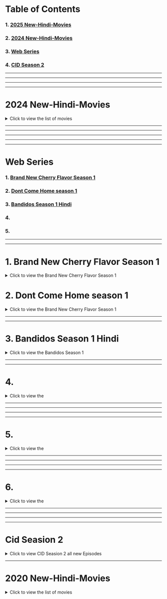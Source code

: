 # Table of Contents

### 1. [2025 New-Hindi-Movies](#2025-new-hindi-movies)
### 2. [2024 New-Hindi-Movies](#2024-new-hindi-movies)

### 3. [Web Series](#web-series)
 
### 4. [CID Season 2](#cid-seasion-2)

---
---
---
---

# 2024 New-Hindi-Movies

<details>
  <summary>Click to view the list of movies</summary>

  ### 1. Max - 2024 | Hindi | Kichcha Sudeep | B Ajaneesh Loknath | Vijay Kartikeyaa [Click here to Watch](https://www.bitchute.com/video/fTrdfy5XhNa3/)  
  ###  2. Pushpa 2 - The Rule (Hindi) | Allu Arjun | Sukumar | Rashmika Mandanna | Fahadh Faasil | DSP [Click here to Watch](https://www.bitchute.com/video/sRvtSSz5g4dC)  
  ###  3. Bagheera 2024 Hindi [Click here to Watch](https://www.bitchute.com/video/QMXyAzuDh9PG)  
  ###  4. Along With the Gods The Last 49 Days Hindi [Click here to Watch](https://www.bitchute.com/video/8DwtJ2WqHFS8)  
  ###  5. Thalavan 2024 Hindi | Biju Menon, Asif Ali [Click here to Watch](https://www.bitchute.com/video/ybtY4MjcdNde)  
  ###  6. Amaran 2024 Hindi | Sivakarthikeyan, Sai Pallavi | Rajkumar | GV Prakash | Kamal Haasan [Click here to Watch](https://www.bitchute.com/video/GlCY6CvqFfDm)  
  ###  7. Lust Stories [Click here to Watch](https://www.bitchute.com/video/G6skerjhLAR7)  
  ###  8. Lust Stories 2 [Click here to Watch](https://www.bitchute.com/video/u6Tzoyd7i2dU)  
  ###  9. Never Let Go 2024 Hindi [Click here to Watch](https://www.bitchute.com/video/HtdlRZJXUlKN/)  
  ###  10. Sting 2024 in Hind [Click here to Watch](https://www.bitchute.com/video/n5jF2k1tDtAK/)  
  ###  11. Alice in Wonderland In Hindi | Action | Adventure | Thriller  [Click here to Watch](https://www.bitchute.com/video/y61GV90SA7bX/)  
  ###  12. Dancing Village | Action | Adventure | Thriller  [Click here to Watch](https://www.bitchute.com/video/YyARuq1aHO38/)  
  ###  13. The Red Ghost  | Action | Adventure | Thriller  [Click here to Watch](https://www.bitchute.com/video/usg5MdFzlZDz/)  
  ###  14. Contagion of Fear 2024 | Action | Adventure | Thriller [Click here to Watch](https://www.bitchute.com/video/tkfPaPGOR2Ux/)  
  ###  15. Fear the Night | Action | Adventure | Thriller [Click here to Watch]()  
  ###  16. Tarot 2024 | Horror | Action | Adventure | Thriller [Click here to Watch](https://www.bitchute.com/video/9KBTDZPhROeI/)  
  
  ###  17. Phir Aayi Hasseen Dillruba | Drama | Crime | Thriller [Click here to Watch](https://www.bitchute.com/video/w2O6vBUM107p/)  
  
  ###  18. We Live in Time 2024 | Drama | Crime | Thriller [Click here to Watch](https://www.bitchute.com/video/AhSqUC4DDYP5/)  
  
  ###  19. Sonic the Hedgehog 3 (2024) In Hindi | Si-Fi | Action| Adventure | Crime | Thriller [Click here to Watch](https://www.bitchute.com/video/slX5vG4jXG1Y/)  
  
  ###  20. [Click here to Watch]()  

</details>

---

---
---
---
---

# Web Series
### 1. [Brand New Cherry Flavor Season 1](#1-brand-new-cherry-flavor-season-1)
### 2. [Dont Come Home season 1](#2-dont-come-home-season-1)
### 3. [Bandidos Season 1 Hindi](#3-bandidos-season-1-hindi)
### 4. [](4-)
### 5. [](5-)



---
---
 

#  1. Brand New Cherry Flavor Season 1

<details>
  <summary>Click to view the Brand New Cherry Flavor Season 1</summary>
 
  

### **Brand New Cherry Flavor Season 1 Episode 1 Hindi**  
[Watch here](https://www.bitchute.com/video/5YYq85K2PYQE/)  

### **Brand New Cherry Flavor Season 1 Episode 2 Hindi**  
[Watch here](https://www.bitchute.com/video/LR3DNxLP5j0A/)  

### **Brand New Cherry Flavor Season 1 Episode 3 Hindi**  
[Watch here](https://www.bitchute.com/video/WiMp4thsGtLQ/)  

### **Brand New Cherry Flavor Season 1 Episode 4 Hindi**  
[Watch here](https://www.bitchute.com/video/r50mhAYVFlZR/)  

### **Brand New Cherry Flavor Season 1 Episode 5 Hindi**  
[Watch here](https://www.bitchute.com/video/xigYqx0cx2vD/)  

### **Brand New Cherry Flavor Season 1 Episode 6 Hindi**  
[Watch here](https://www.bitchute.com/video/T7RTX0FMJ4vu/)  

### **Brand New Cherry Flavor Season 1 Episode 7 Hindi**  
[Watch here](https://www.bitchute.com/video/UKb3pCqfhA3g/)  

### **Brand New Cherry Flavor Season 1 Episode 8 Hindi**  
[Watch here](https://www.bitchute.com/video/ZXA7tvT6HmbY/)  

 

</details>


# 2. Dont Come Home season 1

<details>
  <summary>Click to view the Brand New Cherry Flavor Season 1</summary>
 
---
---
 
### Dont Come Home season 1 Episode 1
[Watch here](https://www.bitchute.com/video/KQEvCm1xs00m/)


### Dont Come Home season 1 Episode 2
[Watch here](https://www.bitchute.com/video/6cHHT3yAexa6/)


### Dont Come Home season 1 Episode 3
[Watch here](https://www.bitchute.com/video/OX49wIYYG5aB/)


### Dont Come Home season 1 Episode 4
[Watch here](https://www.bitchute.com/video/rRaVb6W3ElSX/)


### Dont Come Home season 1 Episode 5
[Watch here](https://www.bitchute.com/video/Kdv4firk5HHT/)


### Dont Come Home season 1 Episode 6
[Watch here](https://www.bitchute.com/video/Iij4a7ad7uW6/)


</details>



---
---


# 3. Bandidos Season 1 Hindi  

<details>
  <summary>Click to view the Bandidos Season 1   </summary>
 
---
---
 
### Bandidos Season 1 Episode 1 Hindi
[Watch here](https://www.bitchute.com/video/8ixitCSLxy8c/)

### Bandidos Season 1 Episode 2 Hindi
[Watch here](https://www.bitchute.com/video/gfK4TzHb8UZL/)

### Bandidos Season 1 Episode 3 Hindi
[Watch here](https://www.bitchute.com/video/kHI2DGSynjMZ/)

### Bandidos Season 1 Episode 4 Hindi
[Watch here](https://www.bitchute.com/video/kUKSJgH30S8F/)

### Bandidos Season 1 Episode 5 Hindi
[Watch here](https://www.bitchute.com/video/z160iAAWXyMc/)

### Bandidos Season 1 Episode 6 Hindi
[Watch here](https://www.bitchute.com/video/m2tFEs6KfBhk/)

### Bandidos Season 1 Episode 7 Hindi
[Watch here](https://www.bitchute.com/video/yTwywBDfA2CW/)

</details>



---
---

# 4.  

<details>
  <summary>Click to view the     </summary>
 
---
---
 
### 
[Watch here]()

### 
[Watch here]()

### 
[Watch here]()

### 
[Watch here]()

### 
[Watch here]()




</details>

 




---
---




 


---
---

# 5.  

<details>
  <summary>Click to view the     </summary>
 
---
---
 
### 
[Watch here]()

### 
[Watch here]()

### 
[Watch here]()

### 
[Watch here]()

### 
[Watch here]()




</details>

 




---
---







---
---

# 6.  

<details>
  <summary>Click to view the     </summary>
 
---
---
 
### 
[Watch here]()

### 
[Watch here]()

### 
[Watch here]()

### 
[Watch here]()

### 
[Watch here]()




</details>

 




---
---


---
---

#  Cid Seasion 2

<details>
  <summary>Click to view CID Seasion 2 all new Episodes</summary>

  ###  1. [Click here to Watch]()
  ###  2. CID Season 2 22nd December Episode 2 [Click here to Watch](https://www.bitchute.com/video/iPqd6aB351rL/)
 
  ###  3. CID Season 2  Episode 3  28th December 2024 [1. Click here to Watch](https://dai.ly/x9bhlb2)
  ###  ---------->Link 2  for CID Season 2  Episode 3 [2. Click here to Watch](https://www.bitchute.com/video/tM7cEjuJZIPp/)
  ###  4. CID Season 2 Episode 4 | Chehre Par Chehra | चेहरे पर चेहरा [Click here to Watch](https://dai.ly/x9bj8u2)
  ###  ---------->Link 2  for CID Season 2  Episode 4 [2. Click here to Watch](https://www.bitchute.com/video/td0kQ8n1q3Ff/)
  ###  5. [Click here to Watch]()
  ###  6. [Click here to Watch]()
  ###  7. [Click here to Watch]()
  ###  8. [Click here to Watch]()
  ###  9. [Click here to Watch]()
  ###  10. [Click here to Watch]()
  ###  11. [Click here to Watch]()
  ###  12. [Click here to Watch]()
  ###  13. [Click here to Watch]()
  ###  14. [Click here to Watch]()
  ###  15. [Click here to Watch]()
  ###  16. [Click here to Watch]()
  ###  17. [Click here to Watch]()
  ###  18. [Click here to Watch]()
  ###  19. [Click here to Watch]()
  ###  20. [Click here to Watch]()
</details>

---

# 2020 New-Hindi-Movies

<details>
  <summary>Click to view the list of movies</summary>
 
  ###  1. [Click here to Watch]()
  ###  2. [Click here to Watch]()
  ###  3. [Click here to Watch]()
  ###  4. [Click here to Watch]()
  ###  5. [Click here to Watch]()
  ###  6. [Click here to Watch]()
  ###  7. [Click here to Watch]()
  ###  8. [Click here to Watch]()
  ###  9. [Click here to Watch]()
  ###  10. [Click here to Watch]()
  ###  11. [Click here to Watch]()
  ###  12. [Click here to Watch]()
  ###  13. [Click here to Watch]()
  ###  14. [Click here to Watch]()
  ###  15. [Click here to Watch]()
  ###  16. [Click here to Watch]()
  ###  17. [Click here to Watch]()
  ###  18. [Click here to Watch]()
  ###  19. [Click here to Watch]()
  ###  20. [Click here to Watch]()
</details>
